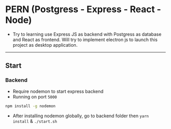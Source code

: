 # PERN (Postgress - Express - React - Node)
- Try to learning use Express JS as backend with Postgress as database and React as frontend. Will try to implement electron js to launch this project as desktop application.
---
## Start
### Backend
- Require nodemon to start express backend
- Running on port `5000`
```bash
npm install -g nodemon
```

- After installing nodemon globally, go to backend folder then `yarn install` & `./start.sh`
